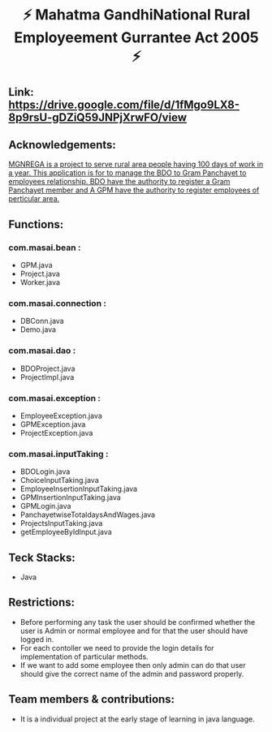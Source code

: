 <h1 align="center"> ⚡️ Mahatma GandhiNational Rural Employeement Gurrantee Act 2005 ⚡️</h1>


## Link: https://drive.google.com/file/d/1fMgo9LX8-8p9rsU-gDZiQ59JNPjXrwFO/view


## Acknowledgements:

[MGNREGA is a project to serve rural area people having 100 days of work in a year. This application is for to manage the BDO to Gram Panchayet to employees relationship. BDO have the authority to register a Gram Panchayet member and A GPM have the authority to register employees of perticular area.]()
## Functions:

### com.masai.bean :
- GPM.java
- Project.java
- Worker.java

### com.masai.connection :
- DBConn.java
- Demo.java

### com.masai.dao :
- BDOProject.java
- ProjectImpl.java

### com.masai.exception :
- EmployeeException.java
- GPMException.java
- ProjectException.java

### com.masai.inputTaking :
- BDOLogin.java
- ChoiceInputTaking.java
- EmployeeInsertionInputTaking.java
- GPMInsertionInputTaking.java
- GPMLogin.java
- PanchayetwiseTotaldaysAndWages.java
- ProjectsInputTaking.java
- getEmployeeByIdInput.java


## Teck Stacks:
- Java

## Restrictions:
- Before performing any task the user should be confirmed whether the user is Admin or normal employee and for that the user should have logged in.<br/>
- For each contoller we need to provide the login details for implementation of particular methods.
- If we want to add some employee then only admin can do that user should give the correct name of the admin and password properly.

## Team members & contributions:
- It is a individual project at the early stage of learning in java language.
